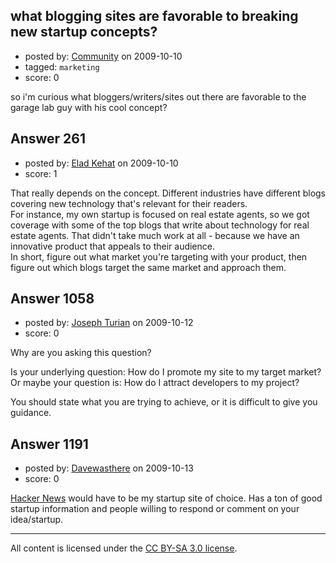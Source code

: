 ## what blogging sites are favorable to breaking new startup concepts?

- posted by: [Community](https://stackexchange.com/users/-1/-1-community) on 2009-10-10
- tagged: `marketing`
- score: 0

so i'm curious what bloggers/writers/sites out there are favorable to the garage lab guy with his cool concept? 


## Answer 261

- posted by: [Elad Kehat](https://stackexchange.com/users/-1/189-elad-kehat) on 2009-10-10
- score: 1

That really depends on the concept. Different industries have different blogs covering new technology that's relevant for their readers.<br>
For instance, my own startup is focused on real estate agents, so we got coverage with some of the top blogs that write about technology for real estate agents. That didn't take much work at all - because we have an innovative product that appeals to their audience.<br>
In short, figure out what market you're targeting with your product, then figure out which blogs target the same market and approach them.


## Answer 1058

- posted by: [Joseph Turian](https://stackexchange.com/users/-1/423-joseph-turian) on 2009-10-12
- score: 0

Why are you asking this question?

Is your underlying question: How do I promote my site to my target market?
Or maybe your question is: How do I attract developers to my project?

You should state what you are trying to achieve, or it is difficult to give you guidance.


## Answer 1191

- posted by: [Davewasthere](https://stackexchange.com/users/-1/672-davewasthere) on 2009-10-13
- score: 0

<p><a href="http://news.ycombinator.com/" rel="nofollow">Hacker News</a> would have to be my startup site of choice. Has a ton of good startup information and people willing to respond or comment on your idea/startup.</p>




---

All content is licensed under the [CC BY-SA 3.0 license](https://creativecommons.org/licenses/by-sa/3.0/).
